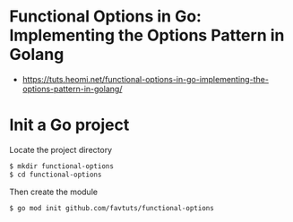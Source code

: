 # Functional Options in Go: Implementing the Options Pattern in Golang 
* https://tuts.heomi.net/functional-options-in-go-implementing-the-options-pattern-in-golang/

# Init a Go project

Locate the project directory
```bash
$ mkdir functional-options
$ cd functional-options
```

Then create the module
```bash
$ go mod init github.com/favtuts/functional-options
```